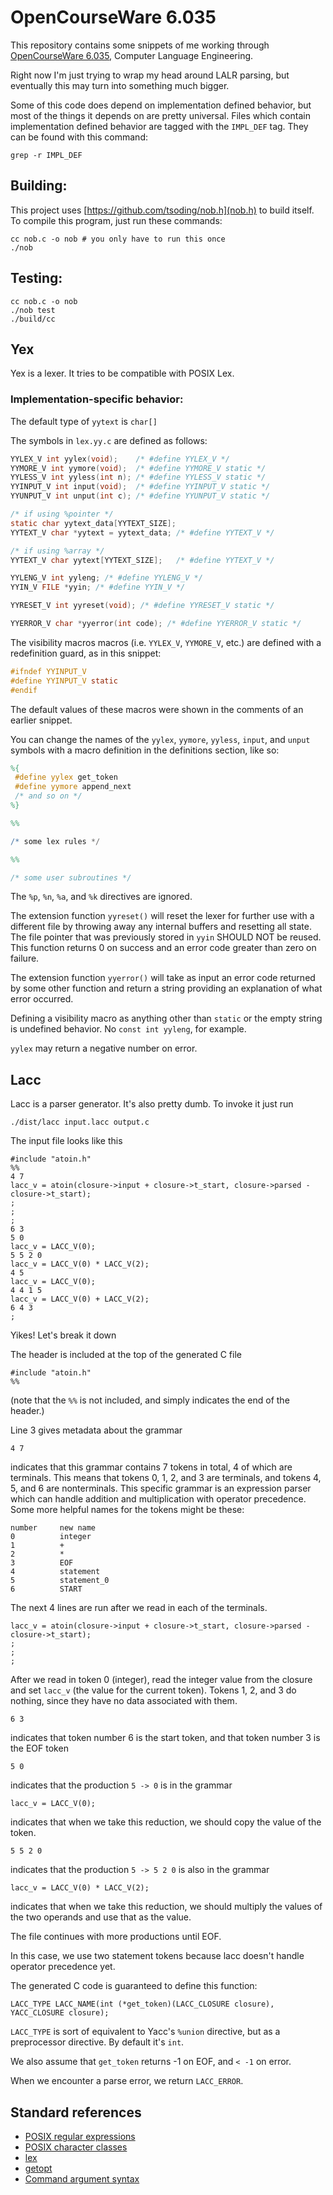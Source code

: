 # OpenCourseWare 6.035

This repository contains some snippets of me working through [OpenCourseWare
6.035](https://ocw.mit.edu/courses/6-035-computer-language-engineering-spring-2010/pages/lecture-notes/),
Computer Language Engineering.

Right now I'm just trying to wrap my head around LALR parsing, but eventually
this may turn into something much bigger.

Some of this code does depend on implementation defined behavior, but most of
the things it depends on are pretty universal. Files which contain
implementation defined behavior are tagged with the `IMPL_DEF` tag. They can be
found with this command:

    grep -r IMPL_DEF

## Building:

This project uses [https://github.com/tsoding/nob.h](nob.h) to build itself. To
compile this program, just run these commands:

    cc nob.c -o nob # you only have to run this once
    ./nob

## Testing:

    cc nob.c -o nob
    ./nob test
    ./build/cc

## Yex

Yex is a lexer. It tries to be compatible with POSIX Lex.

### Implementation-specific behavior:

The default type of `yytext` is `char[]`

The symbols in `lex.yy.c` are defined as follows:

```c
YYLEX_V int yylex(void);    /* #define YYLEX_V */
YYMORE_V int yymore(void);  /* #define YYMORE_V static */
YYLESS_V int yyless(int n); /* #define YYLESS_V static */
YYINPUT_V int input(void);  /* #define YYINPUT_V static */
YYUNPUT_V int unput(int c); /* #define YYUNPUT_V static */

/* if using %pointer */
static char yytext_data[YYTEXT_SIZE];
YYTEXT_V char *yytext = yytext_data; /* #define YYTEXT_V */

/* if using %array */
YYTEXT_V char yytext[YYTEXT_SIZE];   /* #define YYTEXT_V */

YYLENG_V int yyleng; /* #define YYLENG_V */
YYIN_V FILE *yyin; /* #define YYIN_V */

YYRESET_V int yyreset(void); /* #define YYRESET_V static */

YYERROR_V char *yyerror(int code); /* #define YYERROR_V static */
```

The visibility macros macros (i.e. `YYLEX_V`, `YYMORE_V`, etc.) are defined with
a redefinition guard, as in this snippet:

```c
#ifndef YYINPUT_V
#define YYINPUT_V static
#endif
```

The default values of these macros were shown in the comments of an earlier
snippet.

You can change the names of the `yylex`, `yymore`, `yyless`, `input`, and
`unput` symbols with a macro definition in the definitions section, like so:

```lex
%{
 #define yylex get_token
 #define yymore append_next
 /* and so on */
%}

%%

/* some lex rules */

%%

/* some user subroutines */
```

The `%p`, `%n`, `%a`, and `%k` directives are ignored.

The extension function `yyreset()` will reset the lexer for further use with a
different file by throwing away any internal buffers and resetting all state.
The file pointer that was previously stored in `yyin` SHOULD NOT be reused. This
function returns 0 on success and an error code greater than zero on failure.

The extension function `yyerror()` will take as input an error code returned by
some other function and return a string providing an explanation of what error
occurred.

Defining a visibility macro as anything other than `static` or the empty string
is undefined behavior. No `const int yyleng`, for example.

`yylex` may return a negative number on error.

## Lacc

Lacc is a parser generator. It's also pretty dumb. To invoke it just run

    ./dist/lacc input.lacc output.c

The input file looks like this

    #include "atoin.h"
    %%
    4 7
    lacc_v = atoin(closure->input + closure->t_start, closure->parsed - closure->t_start);
    ;
    ;
    ;
    6 3
    5 0
    lacc_v = LACC_V(0);
    5 5 2 0
    lacc_v = LACC_V(0) * LACC_V(2);
    4 5
    lacc_v = LACC_V(0);
    4 4 1 5
    lacc_v = LACC_V(0) + LACC_V(2);
    6 4 3
    ;

Yikes! Let's break it down

The header is included at the top of the generated C file

    #include "atoin.h"
    %%

(note that the `%%` is not included, and simply indicates the end of the
header.)

Line 3 gives metadata about the grammar

    4 7

indicates that this grammar contains 7 tokens in total, 4 of which are
terminals. This means that tokens 0, 1, 2, and 3 are terminals, and tokens 4, 5,
and 6 are nonterminals. This specific grammar is an expression parser which can
handle addition and multiplication with operator precedence. Some more helpful
names for the tokens might be these:

    number     new name
    0          integer
    1          +
    2          *
    3          EOF
    4          statement
    5          statement_0
    6          START

The next 4 lines are run after we read in each of the terminals.

    lacc_v = atoin(closure->input + closure->t_start, closure->parsed - closure->t_start);
    ;
    ;
    ;

After we read in token 0 (integer), read the integer value from the closure and
set `lacc_v` (the value for the current token). Tokens 1, 2, and 3 do nothing,
since they have no data associated with them.

    6 3

indicates that token number 6 is the start token, and that token number 3 is the
EOF token

    5 0

indicates that the production `5 -> 0` is in the grammar

    lacc_v = LACC_V(0);

indicates that when we take this reduction, we should copy the value of the
token.

    5 5 2 0

indicates that the production `5 -> 5 2 0` is also in the grammar

    lacc_v = LACC_V(0) * LACC_V(2);

indicates that when we take this reduction, we should multiply the values of the
two operands and use that as the value.

The file continues with more productions until EOF.

In this case, we use two statement tokens because lacc doesn't handle operator
precedence yet.

The generated C code is guaranteed to define this function:

    LACC_TYPE LACC_NAME(int (*get_token)(LACC_CLOSURE closure), YACC_CLOSURE closure);

`LACC_TYPE` is sort of equivalent to Yacc's `%union` directive, but as a
preprocessor directive. By default it's `int`.

We also assume that `get_token` returns -1 on EOF, and `< -1` on error.

When we encounter a parse error, we return `LACC_ERROR`.

## Standard references

* [POSIX regular
  expressions](https://pubs.opengroup.org/onlinepubs/9799919799/basedefs/V1_chap09.html)
* [POSIX character
  classes](https://pubs.opengroup.org/onlinepubs/9799919799/basedefs/V1_chap07.html)
* [lex](https://pubs.opengroup.org/onlinepubs/9799919799/utilities/lex.html)
* [getopt](https://pubs.opengroup.org/onlinepubs/9799919799/functions/getopt.html)
* [Command argument syntax](https://pubs.opengroup.org/onlinepubs/9799919799/basedefs/V1_chap12.html#tag_12_02)
